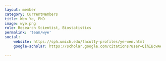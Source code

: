 ```yaml
---
layout: member
category: CurrentMembers
title: Wen Ye, PhD
image: wye.png
role: Research Scientist, Biostatistics
permalink: 'team/wye'
social:
    website: https://sph.umich.edu/faculty-profiles/ye-wen.html
    google-scholar: https://scholar.google.com/citations?user=QihIBcwAAAAJ&hl=en
    
---
```

